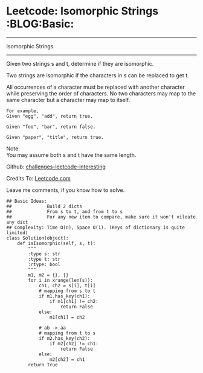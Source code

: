 # Leetcode: Isomorphic Strings     :BLOG:Basic:


---

Isomorphic Strings  

---

Given two strings s and t, determine if they are isomorphic.  

Two strings are isomorphic if the characters in s can be replaced to get t.  

All occurrences of a character must be replaced with another character while preserving the order of characters. No two characters may map to the same character but a character may map to itself.  

    For example,
    Given "egg", "add", return true.
    
    Given "foo", "bar", return false.
    
    Given "paper", "title", return true.

Note:  
You may assume both s and t have the same length.  

Github: [challenges-leetcode-interesting](https://github.com/DennyZhang/challenges-leetcode-interesting/tree/master/isomorphic-strings)  

Credits To: [Leetcode.com](https://leetcode.com/problems/isomorphic-strings/description/)  

Leave me comments, if you know how to solve.  

    ## Basic Ideas:
    ##             Build 2 dicts
    ##             From s to t, and from t to s
    ##             For any new item to compare, make sure it won't viloate any dict
    ## Complexity: Time O(n), Space O(1). (Keys of dictionary is quite limited)
    class Solution(object):
        def isIsomorphic(self, s, t):
            """
            :type s: str
            :type t: str
            :rtype: bool
            """
            m1, m2 = {}, {}
            for i in xrange(len(s)):
                ch1, ch2 = s[i], t[i]
                # mapping from s to t
                if m1.has_key(ch1):
                    if m1[ch1] != ch2:
                        return False
                else:
                    m1[ch1] = ch2
    
                # ab -> aa
                # mapping from t to s
                if m2.has_key(ch2):
                    if m2[ch2] != ch1:
                        return False
                else:
                    m2[ch2] = ch1
            return True